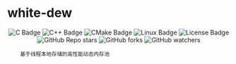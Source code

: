 # white-dew
<div align="center">
    <img alt="C Badge" src="https://img.shields.io/badge/C-3e4aac?logo=coursera&logoColor=fff&style=flat"/>
    <img alt="C++ Badge" src="https://img.shields.io/badge/C%2B%2B-00599C?logo=cplusplus&logoColor=fff&style=flat"/>
    <img alt="CMake Badge" src="https://img.shields.io/badge/CMake-cf3d7e?logo=cmake&logoColor=fff&color=cf3d7e&style=flat"/>
    <img alt="Linux Badge" src="https://img.shields.io/badge/Linux-FCC624?logo=linux&logoColor=000&color=yellow&style=flat"/>
    <img alt="License Badge" src="https://img.shields.io/github/license/vshowc/white-dew"/>
</div>
<div align="center">
    <img alt="GitHub Repo stars" src="https://img.shields.io/github/stars/vshowc/white-dew?style=social">
    <img alt="GitHub forks" src="https://img.shields.io/github/forks/vshowc/white-dew?style=social">
    <img alt="GitHub watchers" src="https://img.shields.io/github/watchers/vshowc/white-dew?style=social">
</div>


```text
    基于线程本地存储的高性能动态内存池
```
